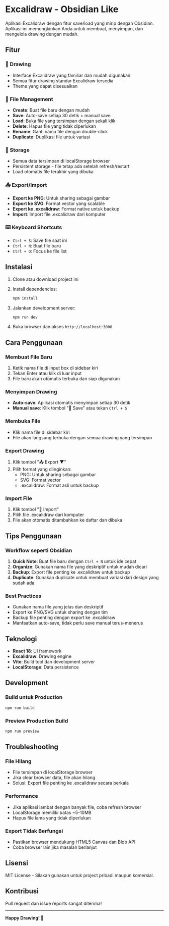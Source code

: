 # Excalidraw - Obsidian Like

Aplikasi Excalidraw dengan fitur save/load yang mirip dengan Obsidian. Aplikasi ini memungkinkan Anda untuk membuat, menyimpan, dan mengelola drawing dengan mudah.

## Fitur

### 🎨 Drawing
- Interface Excalidraw yang familiar dan mudah digunakan
- Semua fitur drawing standar Excalidraw tersedia
- Theme yang dapat disesuaikan

### 📁 File Management
- **Create**: Buat file baru dengan mudah
- **Save**: Auto-save setiap 30 detik + manual save
- **Load**: Buka file yang tersimpan dengan sekali klik
- **Delete**: Hapus file yang tidak diperlukan
- **Rename**: Ganti nama file dengan double-click
- **Duplicate**: Duplikasi file untuk variasi

### 💾 Storage
- Semua data tersimpan di localStorage browser
- Persistent storage - file tetap ada setelah refresh/restart
- Load otomatis file terakhir yang dibuka

### 📤 Export/Import
- **Export ke PNG**: Untuk sharing sebagai gambar
- **Export ke SVG**: Format vector yang scalable
- **Export ke .excalidraw**: Format native untuk backup
- **Import**: Import file .excalidraw dari komputer

### ⌨️ Keyboard Shortcuts
- `Ctrl + S`: Save file saat ini
- `Ctrl + N`: Buat file baru
- `Ctrl + O`: Focus ke file list

## Instalasi

1. Clone atau download project ini
2. Install dependencies:
   ```bash
   npm install
   ```

3. Jalankan development server:
   ```bash
   npm run dev
   ```

4. Buka browser dan akses `http://localhost:3000`

## Cara Penggunaan

### Membuat File Baru
1. Ketik nama file di input box di sidebar kiri
2. Tekan Enter atau klik di luar input
3. File baru akan otomatis terbuka dan siap digunakan

### Menyimpan Drawing
- **Auto-save**: Aplikasi otomatis menyimpan setiap 30 detik
- **Manual save**: Klik tombol "💾 Save" atau tekan `Ctrl + S`

### Membuka File
- Klik nama file di sidebar kiri
- File akan langsung terbuka dengan semua drawing yang tersimpan

### Export Drawing
1. Klik tombol "📤 Export ▼"
2. Pilih format yang diinginkan:
   - PNG: Untuk sharing sebagai gambar
   - SVG: Format vector
   - .excalidraw: Format asli untuk backup

### Import File
1. Klik tombol "📂 Import"
2. Pilih file .excalidraw dari komputer
3. File akan otomatis ditambahkan ke daftar dan dibuka

## Tips Penggunaan

### Workflow seperti Obsidian
1. **Quick Note**: Buat file baru dengan `Ctrl + N` untuk ide cepat
2. **Organize**: Gunakan nama file yang deskriptif untuk mudah dicari
3. **Backup**: Export file penting ke .excalidraw untuk backup
4. **Duplicate**: Gunakan duplicate untuk membuat variasi dari design yang sudah ada

### Best Practices
- Gunakan nama file yang jelas dan deskriptif
- Export ke PNG/SVG untuk sharing dengan tim
- Backup file penting dengan export ke .excalidraw
- Manfaatkan auto-save, tidak perlu save manual terus-menerus

## Teknologi

- **React 18**: UI framework
- **Excalidraw**: Drawing engine
- **Vite**: Build tool dan development server
- **LocalStorage**: Data persistence

## Development

### Build untuk Production
```bash
npm run build
```

### Preview Production Build
```bash
npm run preview
```

## Troubleshooting

### File Hilang
- File tersimpan di localStorage browser
- Jika clear browser data, file akan hilang
- Solusi: Export file penting ke .excalidraw secara berkala

### Performance
- Jika aplikasi lambat dengan banyak file, coba refresh browser
- LocalStorage memiliki batas ~5-10MB
- Hapus file lama yang tidak diperlukan

### Export Tidak Berfungsi
- Pastikan browser mendukung HTML5 Canvas dan Blob API
- Coba browser lain jika masalah berlanjut

## Lisensi

MIT License - Silakan gunakan untuk project pribadi maupun komersial.

## Kontribusi

Pull request dan issue reports sangat diterima!

---

**Happy Drawing! 🎨**
